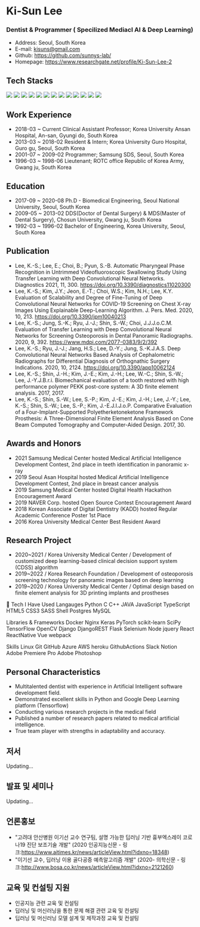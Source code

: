 # Ki-Sun Lee
### Dentist & Programmer ( Specilized Mediacl AI & Deep Learning)
- Address:  Seoul, South Korea
- E-mail:   kisuns@gmail.com
- Github:   https://github.com/sunnys-lab/
- Homepage: https://www.researchgate.net/profile/Ki-Sun-Lee-2



## Tech Stacks
<img src="https://img.shields.io/badge/Python-3766AB?style=for-the-badge&logo=Python&logoColor=white"></a>
<img src="https://img.shields.io/badge/Keras-F80000?style=for-the-badge&logo=Keras&logoColor=white">
<img src="https://img.shields.io/badge/Tensorflow-FCC624?style=for-the-badge&logo=Tensorflow&logoColor=black">
<img src="https://img.shields.io/badge/Pytorch-007396?style=for-the-badge&logo=Pytorch&logoColor=white">
<img src="https://img.shields.io/badge/oracle-6DB33F?style=for-the-badge&logo=oracle&logoColor=white">
<img src="https://img.shields.io/badge/mysql-4479A1?style=for-the-badge&logo=mysql&logoColor=white">
<img src="https://img.shields.io/badge/mariaDB-003545?style=for-the-badge&logo=mariaDB&logoColor=white">
<img src="https://img.shields.io/badge/javascript-F7DF1E?style=for-the-badge&logo=javascript&logoColor=black">
<img src="https://img.shields.io/badge/react-61DAFB?style=for-the-badge&logo=react&logoColor=black">
<img src="https://img.shields.io/badge/html-E34F26?style=for-the-badge&logo=html5&logoColor=white">
<img src="https://img.shields.io/badge/css-1572B6?style=for-the-badge&logo=css3&logoColor=white">
<img src="https://img.shields.io/badge/github-181717?style=for-the-badge&logo=github&logoColor=white">
<img src="https://img.shields.io/badge/linux-FCC624?style=for-the-badge&logo=linux&logoColor=black">

## Work Experience
- 2018-03 ~ Current    Clinical Assistant Professor; Korea University Ansan Hospital, An-san, Gyungi do, South Korea
- 2013-03 ~ 2018-02    Resident & Intern; Korea University Guro Hospital, Guro gu, Seoul, South Korea
- 2001-07 ~ 2009-02    Programmer; Samsung SDS, Seoul, South Korea
- 1996-03 ~ 1998-06    Lieutenant; ROTC office Republic of Korea Army, Gwang ju, South Korea

## Education
- 2017-09 ~ 2020-08 Ph.D - Biomedical Engineering, Seoul National University, Seoul, South Korea
- 2009-05 ~ 2013-02 DDS(Doctor of Dental Surgery) & MDS(Master of Dental Surgery), Chosun University, Gwang ju, South Korea
- 1992-03 ~ 1996-02 Bachelor of Engineering, Korea University, Seoul, South Korea

## Publication
-	Lee, K.-S.; Lee, E.; Choi, B.; Pyun, S.-B. Automatic Pharyngeal Phase Recognition in Untrimmed Videofluoroscopic Swallowing Study Using Transfer Learning with Deep Convolutional Neural Networks. Diagnostics 2021, 11, 300. https://doi.org/10.3390/diagnostics11020300
-	Lee, K.-S.; Kim, J.Y.; Jeon, E.-T.; Choi, W.S.; Kim, N.H.; Lee, K.Y. Evaluation of Scalability and Degree of Fine-Tuning of Deep Convolutional Neural Networks for COVID-19 Screening on Chest X-ray Images Using Explainable Deep-Learning Algorithm. J. Pers. Med. 2020, 10, 213. https://doi.org/10.3390/jpm10040213
-	Lee, K.-S.; Jung, S.-K.; Ryu, J.-J.; Shin, S.-W.; Choi, J.J.J.o.C.M. Evaluation of Transfer Learning with Deep Convolutional Neural Networks for Screening Osteoporosis in Dental Panoramic Radiographs. 2020, 9, 392. https://www.mdpi.com/2077-0383/9/2/392
-	Lee, K.-S.; Ryu, J.-J.; Jang, H.S.; Lee, D.-Y.; Jung, S.-K.J.A.S. Deep Convolutional Neural Networks Based Analysis of Cephalometric Radiographs for Differential Diagnosis of Orthognathic Surgery Indications. 2020, 10, 2124. https://doi.org/10.3390/app10062124
-	Lee, K.-S.; Shin, J.-H.; Kim, J.-E.; Kim, J.-H.; Lee, W.-C.; Shin, S.-W.; Lee, J.-Y.J.B.r.i. Biomechanical evaluation of a tooth restored with high performance polymer PEKK post-core system: A 3D finite element analysis. 2017, 2017.
-	Lee, K.-S.; Shin, S.-W.; Lee, S.-P.; Kim, J.-E.; Kim, J.-H.; Lee, J.-Y.; Lee, K.-S.; Shin, S.-W.; Lee, S.-P.; Kim, J.-E.J.I.J.o.P. Comparative Evaluation of a Four-Implant-Supported Polyetherketoneketone Framework Prosthesis: A Three-Dimensional Finite Element Analysis Based on Cone Beam Computed Tomography and Computer-Aided Design. 2017, 30.

## Awards and Honors
- 2021 Samsung Medical Center hosted Medical Artificial Intelligence Development Contest, 2nd place in teeth identification in panoramic x-ray
- 2019 Seoul Asan Hospital hosted Medical Artificial Intelligence Development Contest, 2nd place in breast cancer analysis
- 2019 Samsung Medical Center hosted Digital Health Hackathon Encouragement Award
- 2019 NAVER Corp. hosted Open Source Contest Encouragement Award
- 2018 Korean Associate of Digital Dentistry (KADD) hosted Regular Academic Conference Poster 1st Place
- 2016 Korea University Medical Center Best Resident Award

## Research Project
- 2020~2021 / Korea University Medical Center / Development of customized deep learning-based clinical decision support system (CDSS) algorithm
- 2019~2022 / Korea Research Foundation / Development of osteoporosis screening technology for panoramic images based on deep learning
- 2019~2020 / Korea University Medical Center / Optimal design based on finite element analysis for 3D printing implants and prostheses


🔧 Tech I Have Used
Langauges
Python C C++ JAVA JavaScript TypeScript HTML5 CSS3 SASS Shell Postgres MySQL

Libraries & Frameworks
Docker Nginx Keras PyTorch scikit-learn SciPy TensorFlow OpenCV Django DjangoREST Flask Selenium Node jquery React ReactNative Vue webpack

Skills
Linux Git GitHub Azure AWS heroku GithubActions Slack Notion Adobe Premiere Pro Adobe Photoshop

## Personal Characteristics
-	Multitalented dentist with experience in Artificial Intelligent software development field. 
-	Demonstrated excellent skills in Python and Google Deep Learning platform (Tensorflow)
-	Conducting various research projects in the medical field
-	Published a number of research papers related to medical artificial intelligence. 
-	True team player with strengths in adaptability and accuracy.


## 저서

Updating...


## 발표 및 세미나

Updating...



## 언론홍보
- "고려대 안산병원 이기선 교수 연구팀, 설명 가능한 딥러닝 기반 흉부엑스레이 코로나19 진단 보조기술 개발" (2020 인공지능신문 - 링크:https://www.aitimes.kr/news/articleView.html?idxno=18348)
- "이기선 교수, 딥러닝 이용 골다공증 예측알고리즘 개발" (2020- 의학신문 - 링크:http://www.bosa.co.kr/news/articleView.html?idxno=2121260)


## 교육 및 컨설팅 지원

- 인공지능 관련 교육 및 컨설팅
- 딥러닝 및 머신러닝을 통한 문제 해결 관련 교육 및 컨설팅
- 딥러닝 및 머신러닝 모델 설계 및 제작과정 교육 및 컨설팅
